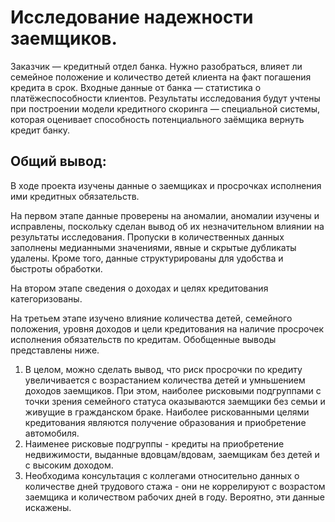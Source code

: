 # Исследование надежности заемщиков.

Заказчик — кредитный отдел банка. Нужно разобраться, влияет ли семейное положение и количество детей клиента на факт погашения кредита в срок. Входные данные от банка — статистика о платёжеспособности клиентов.
Результаты исследования будут учтены при построении модели кредитного скоринга — специальной системы, которая оценивает способность потенциального заёмщика вернуть кредит банку.

## Общий вывод:

В ходе проекта изучены данные о заемщиках и просрочках исполнения ими кредитных обязательств.  

На первом этапе данные проверены на аномалии, аномалии изучены и исправлены, поскольку сделан вывод об их незначительном влиянии на результаты исследования. Пропуски в количественных данных заполнены медианными значениями, явные и скрытые дубликаты удалены. Кроме того, данные структурированы для удобства и быстроты обработки.  

На втором этапе сведения о доходах и целях кредитования категоризованы.

На третьем этапе изучено влияние количества детей, семейного положения, уровня доходов и цели кредитования на наличие просрочек исполнения обязательств по кредитам. Обобщенные выводы представлены ниже.

1. В целом, можно сделать вывод, что риск просрочки по кредиту увеличивается с возрастанием количества детей и умньшением доходов заемщиков. При этом, наиболее рисковыми подгруппами с точки зрения семейного статуса оказываются заемщики без семьи и живущие в гражданском браке. Наиболее рискованными целями кредитования являются получение образования и приобретение автомобиля.  
2. Наименее рисковые подгруппы - кредиты на приобретение недвижимости, выданные вдовцам/вдовам, заемщикам без детей и с высоким доходом.  
3. Необходима консультация с коллегами относительно данных о количестве дней трудового стажа - они не коррелируют с возрастом заемщика и количеством рабочих дней в году. Вероятно, эти данные искажены.